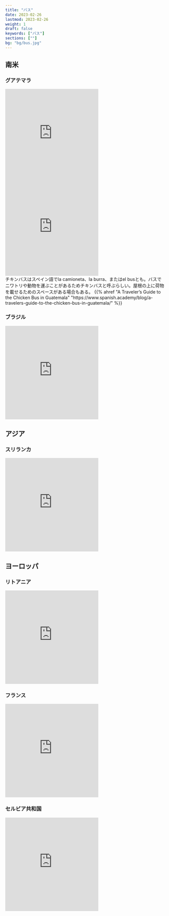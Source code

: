 ```yaml
---
title: "バス"
date: 2023-02-26
lastmod: 2023-02-26
weight: 1
draft: false
keywords: ["バス"]
sections: [""]
bg: "bg/bus.jpg"
---
```


## 南米
### グアテマラ

<div class="googlemap-if">
<iframe src="https://www.google.com/maps/embed?pb=!4v1678285133602!6m8!1m7!1svonsqW8I3o_V-H6DqMXfUQ!2m2!1d15.47127207947023!2d-90.37138437853376!3f258.3161581963785!4f-10.2963691260683!5f2.860710194420352" width="295" height="295" style="border:0;" allowfullscreen="" loading="lazy" referrerpolicy="no-referrer-when-downgrade"></iframe>
<iframe src="https://www.google.com/maps/embed?pb=!4v1678285338262!6m8!1m7!1sDSFJcsqcxKcFgliN8LRLPQ!2m2!1d14.58797463037846!2d-90.50131445405357!3f21.438612252403026!4f-4.1815581957442305!5f2.780129043384721" width="295" height="295" style="border:0;" allowfullscreen="" loading="lazy" referrerpolicy="no-referrer-when-downgrade"></iframe>
<div class="description">
チキンバスはスペイン語でla camioneta、la burra、またはel busとも。バスでニワトリや動物を運ぶことがあるためチキンバスと呼ぶらしい。屋根の上に荷物を載せるためのスペースがある場合もある。
{{% ahref "A Traveler’s Guide to the Chicken Bus in Guatemala" "https://www.spanish.academy/blog/a-travelers-guide-to-the-chicken-bus-in-guatemala/" %}}
</div>
</div>

### ブラジル

<div class="googlemap-if">
<iframe src="https://www.google.com/maps/embed?pb=!4v1677408163128!6m8!1m7!1sI8k58JylYCD6hCEJpPQ9Cw!2m2!1d-12.98628361312555!2d-38.52051887548458!3f36.61303455956895!4f-5.036612949135289!5f2.304446375745414" width="295" height="295" style="border:0;" allowfullscreen="" loading="lazy" referrerpolicy="no-referrer-when-downgrade"></iframe>
</div>


## アジア
### スリランカ
<div class="googlemap-if">
<iframe src="https://www.google.com/maps/embed?pb=!4v1677398301315!6m8!1m7!1sLYEtw23qx-nmjx-PA-mcmg!2m2!1d6.93421033735539!2d79.85570479129618!3f269.282234168754!4f2.8513327663797554!5f1.9544072375277337" width="295" height="295" style="border:0;" allowfullscreen="" loading="lazy" referrerpolicy="no-referrer-when-downgrade"></iframe>
</div>

## ヨーロッパ

### リトアニア

<div class="googlemap-if">
<iframe src="https://www.google.com/maps/embed?pb=!4v1677857923022!6m8!1m7!1stDe-hoi4Mggbmn_KhWwCdg!2m2!1d54.89792886289499!2d23.89968005177495!3f286.59512337319075!4f-1.2324492042355217!5f2.8142043901143783" width="295" height="295" style="border:0;" allowfullscreen="" loading="lazy" referrerpolicy="no-referrer-when-downgrade"></iframe>
</div>

### フランス
<div class="googlemap-if">
<iframe src="https://www.google.com/maps/embed?pb=!4v1677426030214!6m8!1m7!1sJBnIKRAKhCsi9wGyo2hZ8g!2m2!1d43.60388662362444!2d3.878766187556032!3f87.1703961019788!4f-1.1264420158303494!5f1.7993610751007014" width="295" height="295" style="border:0;" allowfullscreen="" loading="lazy" referrerpolicy="no-referrer-when-downgrade"></iframe>
</div>

### セルビア共和国
<div class="googlemap-if">
<iframe src="https://www.google.com/maps/embed?pb=!4v1677412547300!6m8!1m7!1s67WHbYMXvQdr18rW4Og-og!2m2!1d44.80473154379091!2d20.46546904312122!3f118.45304966512751!4f-1.9328899049796746!5f1.671041390423155" width="295" height="295" style="border:0;" allowfullscreen="" loading="lazy" referrerpolicy="no-referrer-when-downgrade"></iframe>
</div>


